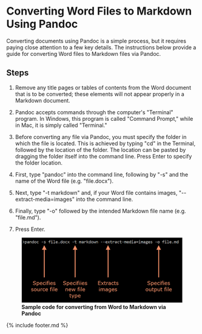 # Converting Word Files to Markdown Using Pandoc

Converting documents using Pandoc is a simple process, but it requires
paying close attention to a few key details. The instructions below
provide a guide for converting Word files to Markdown files via Pandoc.

## Steps

1.  Remove any title pages or tables of contents from the Word document
    that is to be converted; these elements will not appear properly in
    a Markdown document.

2.  Pandoc accepts commands through the computer's "Terminal" program.
    In Windows, this program is called "Command Prompt," while in Mac,
    it is simply called "Terminal."

3.  Before converting any file via Pandoc, you must specify the folder
    in which the file is located. This is achieved by typing "cd" in the
    Terminal, followed by the location of the folder. The location can
    be pasted by dragging the folder itself into the command line. Press
    Enter to specify the folder location.

4.  First, type "pandoc" into the command line, following by "-s" and
    the name of the Word file (e.g. "file.docx").

5.  Next, type "-t markdown" and, if your Word file contains images,
    "\--extract-media=images" into the command line.

6.  Finally, type "-o" followed by the intended Markdown file name (e.g.
    "file.md").

7.  Press Enter.
<figure>
<img src=images\media\image4.png>
<figcaption><b>Sample code for converting from Word to Markdown via Pandoc</b></figcaption>
</figure>
{% include footer.md %}